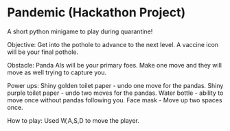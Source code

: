 # Pandemic (Hackathon Project)
A short python minigame to play during quarantine!

Objective:
Get into the pothole to advance to the next level.
A vaccine icon will be your final pothole.

Obstacle:
Panda AIs will be your primary foes.
Make one move and they will move as well trying to capture you.

Power ups:
Shiny golden toilet paper - undo one move for the pandas.
Shiny purple toilet paper - undo two moves for the pandas.
Water bottle - ability to move once without pandas following you.
Face mask - Move up two spaces once.

How to play:
Used W,A,S,D to move the player.
